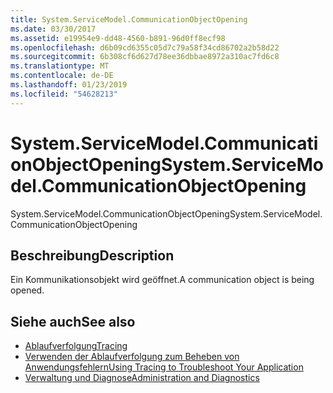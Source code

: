 ```yaml
---
title: System.ServiceModel.CommunicationObjectOpening
ms.date: 03/30/2017
ms.assetid: e19954e9-dd48-4560-b891-96d0ff8ecf98
ms.openlocfilehash: d6b09cd6355c05d7c79a58f34cd86702a2b58d22
ms.sourcegitcommit: 6b308cf6d627d78ee36dbbae8972a310ac7fd6c8
ms.translationtype: MT
ms.contentlocale: de-DE
ms.lasthandoff: 01/23/2019
ms.locfileid: "54628213"
---
```

# <a name="systemservicemodelcommunicationobjectopening"></a><span data-ttu-id="4754e-102">System.ServiceModel.CommunicationObjectOpening</span><span class="sxs-lookup"><span data-stu-id="4754e-102">System.ServiceModel.CommunicationObjectOpening</span></span>
<span data-ttu-id="4754e-103">System.ServiceModel.CommunicationObjectOpening</span><span class="sxs-lookup"><span data-stu-id="4754e-103">System.ServiceModel.CommunicationObjectOpening</span></span>  
  
## <a name="description"></a><span data-ttu-id="4754e-104">Beschreibung</span><span class="sxs-lookup"><span data-stu-id="4754e-104">Description</span></span>  
 <span data-ttu-id="4754e-105">Ein Kommunikationsobjekt wird geöffnet.</span><span class="sxs-lookup"><span data-stu-id="4754e-105">A communication object is being opened.</span></span>  
  
## <a name="see-also"></a><span data-ttu-id="4754e-106">Siehe auch</span><span class="sxs-lookup"><span data-stu-id="4754e-106">See also</span></span>
- [<span data-ttu-id="4754e-107">Ablaufverfolgung</span><span class="sxs-lookup"><span data-stu-id="4754e-107">Tracing</span></span>](../../../../../docs/framework/wcf/diagnostics/tracing/index.md)
- [<span data-ttu-id="4754e-108">Verwenden der Ablaufverfolgung zum Beheben von Anwendungsfehlern</span><span class="sxs-lookup"><span data-stu-id="4754e-108">Using Tracing to Troubleshoot Your Application</span></span>](../../../../../docs/framework/wcf/diagnostics/tracing/using-tracing-to-troubleshoot-your-application.md)
- [<span data-ttu-id="4754e-109">Verwaltung und Diagnose</span><span class="sxs-lookup"><span data-stu-id="4754e-109">Administration and Diagnostics</span></span>](../../../../../docs/framework/wcf/diagnostics/index.md)
